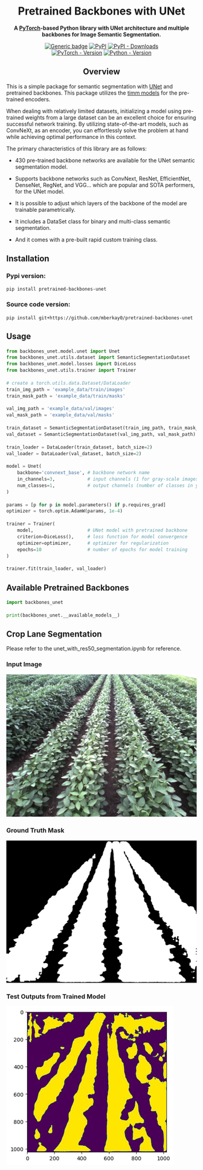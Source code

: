 <div align="center">
<h1>
  Pretrained Backbones with UNet
</h1>
<div>

**A [PyTorch](https://pytorch.org/)-based Python library with UNet architecture and multiple backbones for Image Semantic Segmentation.**


[![Generic badge](https://img.shields.io/badge/License-MIT-<COLOR>.svg?style=for-the-badge)](https://github.com/qubvel/segmentation_models.pytorch/blob/master/LICENSE) 
[![PyPI](https://img.shields.io/pypi/v/pretrained-backbones-unet?color=blue&style=for-the-badge&logo=pypi&logoColor=white)](https://pypi.org/project/pretrained-backbones-unet/) 
[![PyPI - Downloads](https://img.shields.io/pypi/dm/pretrained-backbones-unet?style=for-the-badge&color=blue)](https://pepy.tech/project/pretrained-backbones-unet) 
<br>
[![PyTorch - Version](https://img.shields.io/badge/PYTORCH-1.9+-red?style=for-the-badge&logo=pytorch)](https://pepy.tech/project/segmentation-models-pytorch) 
[![Python - Version](https://img.shields.io/badge/PYTHON-3.7+-red?style=for-the-badge&logo=python&logoColor=white)](https://pepy.tech/project/segmentation-models-pytorch) 
</div>
</div>

## <div align="center">Overview</div>

This is a simple package for semantic segmentation with [UNet](https://arxiv.org/pdf/1505.04597.pdf) and pretrained backbones. This package utilizes the [timm models](https://pypi.org/project/timm/) for the pre-trained encoders.

When dealing with relatively limited datasets, initializing a model using pre-trained weights from a large dataset can be an excellent choice for ensuring successful network training. By utilizing state-of-the-art models, such as ConvNeXt, as an encoder, you can effortlessly solve the problem at hand while achieving optimal performance in this context.

The primary characteristics of this library are as follows:
*   430 pre-trained backbone networks are available for the UNet semantic segmentation model.

*   Supports backbone networks such as ConvNext, ResNet, EfficientNet, DenseNet, RegNet, and VGG... which are popular and SOTA performers, for the UNet model.

*   It is possible to adjust which layers of the backbone of the model are trainable parametrically.

*   It includes a DataSet class for binary and multi-class semantic segmentation.

*   And it comes with a pre-built rapid custom training class.
## Installation

### Pypi version:
```
pip install pretrained-backbones-unet
```

### Source code version:
```
pip install git+https://github.com/mberkay0/pretrained-backbones-unet
```

## Usage
```python
from backbones_unet.model.unet import Unet
from backbones_unet.utils.dataset import SemanticSegmentationDataset
from backbones_unet.model.losses import DiceLoss
from backbones_unet.utils.trainer import Trainer

# create a torch.utils.data.Dataset/DataLoader
train_img_path = 'example_data/train/images' 
train_mask_path = 'example_data/train/masks'

val_img_path = 'example_data/val/images' 
val_mask_path = 'example_data/val/masks'

train_dataset = SemanticSegmentationDataset(train_img_path, train_mask_path)
val_dataset = SemanticSegmentationDataset(val_img_path, val_mask_path)

train_loader = DataLoader(train_dataset, batch_size=2)
val_loader = DataLoader(val_dataset, batch_size=2)

model = Unet(
    backbone='convnext_base', # backbone network name
    in_channels=3,            # input channels (1 for gray-scale images, 3 for RGB, etc.)
    num_classes=1,            # output channels (number of classes in your dataset)
)

params = [p for p in model.parameters() if p.requires_grad]
optimizer = torch.optim.AdamW(params, 1e-4) 

trainer = Trainer(
    model,                    # UNet model with pretrained backbone
    criterion=DiceLoss(),     # loss function for model convergence
    optimizer=optimizer,      # optimizer for regularization
    epochs=10                 # number of epochs for model training
)

trainer.fit(train_loader, val_loader)
```

## Available Pretrained Backbones
```python
import backbones_unet

print(backbones_unet.__available_models__)
```

## Crop Lane Segmentation

Please refer to the unet_with_res50_segmentation.ipynb for reference.

### Input Image
![Input_Image](https://github.com/jiyooonp/Crop-Lane-Detection/blob/main/sample_dataset/images/frame000000.png?raw=True)

### Ground Truth Mask
![](./sample_dataset/masks/frame000000_mask.png)

### Test Outputs from Trained Model

![](./sample_dataset/unet_output.jpeg)